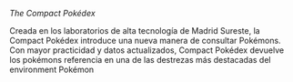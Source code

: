 *The Compact Pokédex*

Creada en los laboratorios de alta tecnología de Madrid Sureste, la Compact Pokédex introduce una nueva manera de consultar Pokémons. 
Con mayor practicidad y datos actualizados, Compact Pokédex devuelve los pokémons referencia en una de las destrezas más destacadas del environment Pokémon

